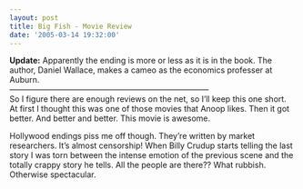 ```yaml
---
layout: post
title: Big Fish - Movie Review
date: '2005-03-14 19:32:00'
---
```


<b>Update:</b> Apparently the ending is more or less as it is in the book. The author, Daniel Wallace, makes a cameo as the economics professer at Auburn.<br/>
&mdash;&mdash;&mdash;&mdash;&mdash;&mdash;&mdash;&mdash;&mdash;&mdash;&mdash;&mdash;&mdash;&mdash;&mdash;&mdash;&mdash;&mdash;&mdash;&mdash;&mdash;&mdash;&mdash;&mdash;&mdash;<br/>
So I figure there are enough reviews on the net, so I&rsquo;ll keep this one short. At first I thought this was one of those movies that Anoop likes. Then it got better. And better and better. This movie is awesome.

Hollywood endings piss me off though. They&rsquo;re written by market researchers. It&rsquo;s almost censorship! When Billy Crudup starts telling the last story I was torn between the intense emotion of the previous scene and the totally crappy story he tells. All the people are there?? What rubbish. Otherwise spectacular.